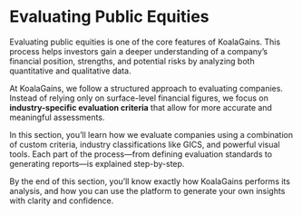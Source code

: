 # Evaluating Public Equities

Evaluating public equities is one of the core features of KoalaGains. This process helps investors gain a deeper understanding of a company’s financial position, strengths, and potential risks by analyzing both quantitative and qualitative data.

At KoalaGains, we follow a structured approach to evaluating companies. Instead of relying only on surface-level financial figures, we focus on **industry-specific evaluation criteria** that allow for more accurate and meaningful assessments.

In this section, you’ll learn how we evaluate companies using a combination of custom criteria, industry classifications like GICS, and powerful visual tools. Each part of the process—from defining evaluation standards to generating reports—is explained step-by-step.

By the end of this section, you’ll know exactly how KoalaGains performs its analysis, and how you can use the platform to generate your own insights with clarity and confidence.
